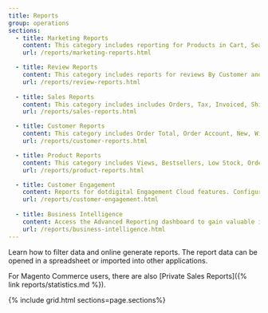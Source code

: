 ```yaml
---
title: Reports
group: operations
sections:
  - title: Marketing Reports
    content: This category includes reporting for Products in Cart, Search Terms, Abandoned Carts, and Newsletter Problem Reports.
    url: /reports/marketing-reports.html

  - title: Review Reports
    content: This category includes reports for reviews By Customer and By Product.
    url: /reports/review-reports.html
   
  - title: Sales Reports
    content: This category includes includes Orders, Tax, Invoiced, Shipping, Refunds, Coupons, and settlement reports for PayPal and Braintree.
    url: /reports/sales-reports.html

  - title: Customer Reports
    content: This category includes Order Total, Order Account, New, Wish Lists, and Segments.
    url: /reports/customer-reports.html

  - title: Product Reports
    content: This category includes Views, Bestsellers, Low Stock, Ordered, and Downloads.
    url: /reports/product-reports.html

  - title: Customer Engagement
    content: Reports for dotdigital Engagement Cloud features. Configure report settings, sync data, and review reports for performance, campaigns, and more.
    url: /reports/customer-engagement.html   
   
  - title: Business Intelligence
    content: Access the Advanced Reporting dashboard to gain valuable insight with a dynamic set of product, order, and customer reports, powered by Magento Business Intelligence. 
    url: /reports/business-intelligence.html
---
```


Learn how to filter data and online generate reports. The report data can be opened in a spreadsheet or imported into other applications.
<!--{% if "Default.EE-B2B" contains site.edition %}-->
For Magento Commerce users, there are also [Private Sales Reports]({% link reports/statistics.md %}).
<!--{% endif %}-->

{% include grid.html sections=page.sections%}
